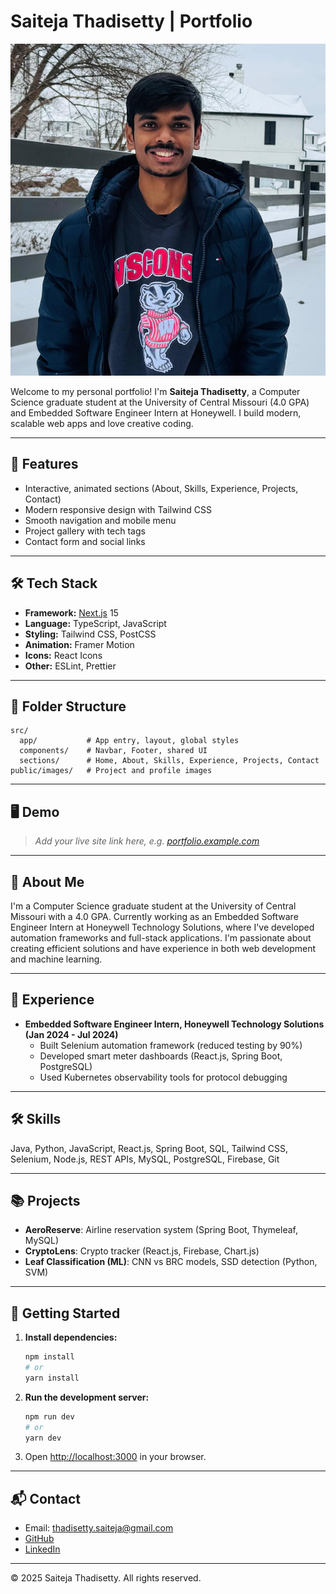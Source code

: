 # Saiteja Thadisetty | Portfolio

![Profile](public/images/saiteja.jpeg)

Welcome to my personal portfolio! I'm **Saiteja Thadisetty**, a Computer Science graduate student at the University of Central Missouri (4.0 GPA) and Embedded Software Engineer Intern at Honeywell. I build modern, scalable web apps and love creative coding.

---

## 🚀 Features
- Interactive, animated sections (About, Skills, Experience, Projects, Contact)
- Modern responsive design with Tailwind CSS
- Smooth navigation and mobile menu
- Project gallery with tech tags
- Contact form and social links

---

## 🛠️ Tech Stack
- **Framework:** [Next.js](https://nextjs.org/) 15
- **Language:** TypeScript, JavaScript
- **Styling:** Tailwind CSS, PostCSS
- **Animation:** Framer Motion
- **Icons:** React Icons
- **Other:** ESLint, Prettier

---

## 📂 Folder Structure
```
src/
  app/           # App entry, layout, global styles
  components/    # Navbar, Footer, shared UI
  sections/      # Home, About, Skills, Experience, Projects, Contact
public/images/   # Project and profile images
```

---

## 🖥️ Demo
> _Add your live site link here, e.g. [portfolio.example.com](https://portfolio.example.com)_

---

## 📝 About Me
I'm a Computer Science graduate student at the University of Central Missouri with a 4.0 GPA. Currently working as an Embedded Software Engineer Intern at Honeywell Technology Solutions, where I've developed automation frameworks and full-stack applications. I'm passionate about creating efficient solutions and have experience in both web development and machine learning.

---

## 💼 Experience
- **Embedded Software Engineer Intern, Honeywell Technology Solutions (Jan 2024 - Jul 2024)**
  - Built Selenium automation framework (reduced testing by 90%)
  - Developed smart meter dashboards (React.js, Spring Boot, PostgreSQL)
  - Used Kubernetes observability tools for protocol debugging

---

## 🛠️ Skills
Java, Python, JavaScript, React.js, Spring Boot, SQL, Tailwind CSS, Selenium, Node.js, REST APIs, MySQL, PostgreSQL, Firebase, Git

---

## 📚 Projects
- **AeroReserve**: Airline reservation system (Spring Boot, Thymeleaf, MySQL)
- **CryptoLens**: Crypto tracker (React.js, Firebase, Chart.js)
- **Leaf Classification (ML)**: CNN vs BRC models, SSD detection (Python, SVM)

---

## 🚦 Getting Started
1. **Install dependencies:**
   ```bash
   npm install
   # or
   yarn install
   ```
2. **Run the development server:**
   ```bash
   npm run dev
   # or
   yarn dev
   ```
3. Open [http://localhost:3000](http://localhost:3000) in your browser.

---

## 📬 Contact
- Email: thadisetty.saiteja@gmail.com
- [GitHub](https://github.com/SaitejaThadisetty)
- [LinkedIn](https://linkedin.com/in/saitejat27)

---

© 2025 Saiteja Thadisetty. All rights reserved.
